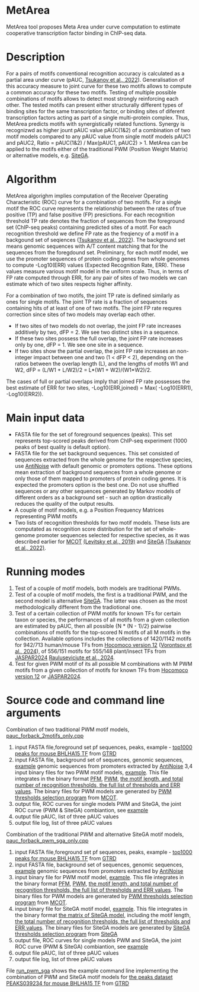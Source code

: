 # MetArea
MetArea tool proposes Meta Area under curve computation to estimate cooperative transcription factor binding in ChIP-seq data.

# Description
For a pairs of motifs conventional recognition accuracy is calculated as a partial area under curve (pAUC, [Tsukanov et al., 2022](https://doi.org/10.3389/fpls.2022.938545)). Generalisation of this accuracy measure to joint curve for these two motifs allows to compute a common accuracy for these two motifs. Testing of multiple possible combinations of motifs allows to detect most strongly reinforcing each other. The tested motifs can present either structurally different types of binding sites for the same transcription factor, or binding sites of diferent transcription factors acting as part of a single multi-protein complex. Thus, MetArea predicts motifs with synergistically related functions. Synergy is recognizwd as higher jount pAUC value pAUC(1&2) of a combination of two motif models compared to any pAUC value from single motif models pAUC1 and pAUC2, Ratio = pAUC(1&2) / Max(pAUC1, pAUC2) > 1. MetArea can be applied to the motifs either of the traditional PWM (Position Weight Matrix) or alternative models, e.g. [SiteGA](https://github.com/parthian-sterlet/sitega). 

# Algorithm
MetArea algorighm implies computation of the Receiver Operating Characteristic (ROC) curve for a combination of two motifs. For a single motif the ROC curve represents the relationship between the rates of true positive (TP) and false positive (FP) presictions. For each recognition threshold TP rate denotes the fraction of sequences from the foreground set (ChIP-seq peaks) containing predicted sites of a motif. For each recognition threshold we define FP rate as the freqiency of a motif in a backgound set of seqiences ([Tsukanov et al., 2022](https://doi.org/10.3389/fpls.2022.938545)). The background set means genomic sequences with A/T content matching that for the sequences from the foregdound set. Preliminary, for each motif model, we use the promoter sequences of protein coding genes from whole genomes to compute -Log10(ERR) values (Expected Recognition Rate, ERR). These values measure various motif model in the uniform scale. Thus, in terms of FP rate computed through ERR, for any pair of sites of two models we can estimate which of two sites respects higher affinity. 

For a combination of two motifs, the joint TP rate is defined similarly as ones for single motifs. The joint TP rate is a fraction of sequences containing hits of at least of one of two motifs. The joint FP rate requres correction since sites of two models may overlap each other. 

- If two sites of two models do not overlap, the joint FP rate increases additively by two, dFP = 2. We see two distinct sites in a sequence.
- If these two sites possess the full overlap, the joint FP rate increases only by one, dFP = 1. We see one site in a sequence.
- If two sites show the partial overlap, the joint FP rate increases an non-integer impact between one and two (1 < dFP < 2), depending on the ratios between the overlap length (L), and the lengths of motifs W1 and W2, dFP = (L/W1 + L/W2)/2 = L*(W1 + W2)/(W1*W2)/2.

The cases of full or partial overlaps imply that joined FP rate possesses the best estimate of ERR for two sites, -Log10(ERR,joined) = Max( -Log10(ERR1),  -Log10(ERR2)).

# Main input data
- FASTA file for the set of foreground sequences (peaks). This set represents top-scored peaks derived from ChIP-seq experiment (1000 peaks of best quality is default option).
- FASTA file for the set background sequences. This set consisted of sequences extracted from the whole genome for the respective species, use [AntiNoise](https://denovosea.icgbio.ru/antinoise/) with default genomic or promoters options. These options mean extraction of background sequences from a whole genome or only those of them mapped to promoters of protein coding genes. It is expected the promoters option is the best one. Do not use shuffled sequences or any other sequences generated by Markov models of different orders as a background set - such an option drastically reduces the quality of the output results.
- A couple of motif models, e.g. a Position Frequency Matrices representing PWM motifs
- Two lists of recognition thresholds for two motif models. These lists are computated as recognition score distribution for the set of whole-genome promoter sequences selected for respective species, as it was described earlier for [MCOT](https://webmcot.sysbio.cytogen.ru/) [(Levitsky et al., 2019)](https://doi.org/10.1093/nar/gkz800) and [SiteGA](https://github.com/parthian-sterlet/sitega) [(Tsukanov et al., 2022)](https://doi.org/10.3389/fpls.2022.938545). 

# Running modes
1. Test of a couple of motif models, both models are traditional PWMs.
2. Test of a couple of motif models, the first is a traditional PWM, and the second model is alternative [SiteGA](https://github.com/parthian-sterlet/sitega). The latter was chosen as the most methodologically different from the tradiotional one.
3. Test of a certain collection of PWM motifs for known TFs for certain taxon or species, the performances of all motifs from a given collection are estimated by pAUC, then all possible {N * (N - 1)/2} pairwise combinations of motifs for the top-scored N motifs of all M motifs in the collection. Available options includes the collections of 1420/1142 motifs for 942/713 human/mouse TFs from [Hocomoco version 12](http://hocomoco12.autosome.ru/) ([Vorontsov et al., 2024](https://doi.org/10.1093/nar/gkad1077)), of 556/151 motifs for 555/148 plant/insect TFs from [JASPAR2024](https://jaspar.elixir.no/) [Rauluseviciute et al., 2024](https://doi.org/10.1093/nar/gkad1059).
4. Test for given PWM motif of its all possible M combinations with M PWM motifs from a given collection of motifs for known TFs from [Hocomoco version 12](http://hocomoco12.autosome.ru/) or [JASPAR2024](https://jaspar.elixir.no/).

# Source code and command line arguments
Combination of two traditional PWM motif models, [pauc_forback_2motifs_only.cpp](https://github.com/parthian-sterlet/metarea/blob/main/src/pauc_forback_2motifs_only.cpp)
1. input FASTA file,foreground set pf sequences, peaks, example - [top1000 peaks for mouse BHLHA15 TF](https://github.com/parthian-sterlet/metarea/blob/main/examples/PEAKS039234_BHLHA15_Q9QYC3_MACS2.fa) from [GTRD](https://gtrd.biouml.org/#!)
2. input FASTA file, background set of sequences, genomic sequences, [example](https://github.com/parthian-sterlet/metarea/blob/main/examples/PEAKS039234_BHLHA15_Q9QYC3_MACS2_pb.fa) genomic sequences from promoters extracted by [AntiNoise](https://denovosea.icgbio.ru/antinoise/) 
3,4 input binary files for two PWM motif models, [example](https://github.com/parthian-sterlet/metarea/blob/main/examples/PEAKS039234_BHLHA15_pwm.binary). This file integrates in the binary format [PFM](https://github.com/parthian-sterlet/metarea/blob/main/examples/PEAKS039234_BHLHA15.pfm), [PWM](https://github.com/parthian-sterlet/metarea/blob/main/examples/PEAKS039234_BHLHA15.pwm), [the motif length, and total number of  recognition thresholds, the full list of thresholds and ERR values](https://github.com/parthian-sterlet/metarea/blob/main/examples/PEAKS039234_BHLHA15_pwm_ERR.dist). The binary files for PWM models are generated by [PWM thresholds selection program](https://github.com/parthian-sterlet/mcot-kernel/blob/master/src/pwm_thr_err/pwm_iz_pwm_thr_dist0.cpp) from [MCOT](https://github.com/parthian-sterlet/mcot-kernel). 
5. output file, ROC curves for single models PWM and SiteGA, the joint ROC curve (PWM & SiteGA) combiantion, see [example](https://github.com/parthian-sterlet/metarea/blob/main/examples/pwm_sga.roc)
6. output file pAUC, list of three pAUC values
7. output file log, list of three pAUC values
   
Combination of the traditional PWM and alternative SiteGA motif models, [pauc_forback_pwm_sga_only.cpp](https://github.com/parthian-sterlet/metarea/blob/main/src/pauc_forback_pwm_sga_only.cpp)
1. input FASTA file,foreground set pf sequences, peaks, example - [top1000 peaks for mouse BHLHA15 TF](https://github.com/parthian-sterlet/metarea/blob/main/examples/PEAKS039234_BHLHA15_Q9QYC3_MACS2.fa) from [GTRD](https://gtrd.biouml.org/#!)
2. input FASTA file, background set of sequences, genomic sequences, [example](https://github.com/parthian-sterlet/metarea/blob/main/examples/PEAKS039234_BHLHA15_Q9QYC3_MACS2_pb.fa) genomic sequences from promoters extracted by [AntiNoise](https://denovosea.icgbio.ru/antinoise/) 
3. input binary file for PWM motif model, [example](https://github.com/parthian-sterlet/metarea/blob/main/examples/PEAKS039234_BHLHA15_pwm.binary). This file integrates in the binary format [PFM](https://github.com/parthian-sterlet/metarea/blob/main/examples/PEAKS039234_BHLHA15.pfm), [PWM](https://github.com/parthian-sterlet/metarea/blob/main/examples/PEAKS039234_BHLHA15.pwm), [the motif length, and total number of  recognition thresholds, the full list of thresholds and ERR values](https://github.com/parthian-sterlet/metarea/blob/main/examples/PEAKS039234_BHLHA15_pwm_ERR.dist). The binary files for PWM models are generated by [PWM thresholds selection program](https://github.com/parthian-sterlet/mcot-kernel/blob/master/src/pwm_thr_err/pwm_iz_pwm_thr_dist0.cpp) from [MCOT](https://github.com/parthian-sterlet/mcot-kernel). 
4. input binary file for SiteGA motif model, [example](https://github.com/parthian-sterlet/metarea/blob/main/examples/PEAKS039234_BHLHA15_sga.binary). This file integrates in the binary format [the matrix of SiteGA model](https://github.com/parthian-sterlet/metarea/blob/main/examples/PEAKS039234_BHLHA15_sga.mat), including the motif length, [the total number of recognition thresholds, the full list of thresholds and ERR values](https://github.com/parthian-sterlet/metarea/blob/main/examples/PEAKS039234_BHLHA15_sga_ERR.dist). The binary files for SiteGA models are generated by [SiteGA thresholds selection program](https://github.com/parthian-sterlet/mcot-kernel/blob/master/src/pwm_thr_err/pwm_iz_pwm_thr_dist0.cpp) from [SiteGA](https://github.com/parthian-sterlet/sitega)
5. output file, ROC curves for single models PWM and SiteGA, the joint ROC curve (PWM & SiteGA) combiantion, see [example](https://github.com/parthian-sterlet/metarea/blob/main/examples/pwm_sga.roc)
6. output file pAUC, list of three pAUC values
7. output file log, list of three pAUC values

File [run_pwm_sga](https://github.com/parthian-sterlet/metarea/blob/main/src/run_pwm_sga) shows the example command line implementing the combination of PWM and SiteGA motif models for [the peaks dataset PEAKS039234 for mouse BHLHA15 TF](https://github.com/parthian-sterlet/metarea/blob/main/examples/PEAKS039234_BHLHA15_Q9QYC3_MACS2.fa) from [GTRD](https://gtrd.biouml.org/#!)
